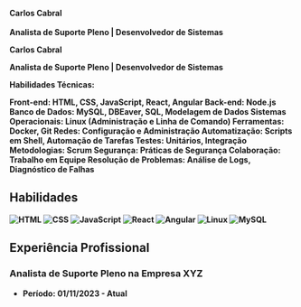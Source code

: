 <b>Carlos Cabral</br><br>
Analista de Suporte Pleno | Desenvolvedor de Sistemas


Carlos Cabral

Analista de Suporte Pleno | Desenvolvedor de Sistemas

Habilidades Técnicas:

Front-end: HTML, CSS, JavaScript, React, Angular
Back-end: Node.js
Banco de Dados: MySQL, DBEaver, SQL, Modelagem de Dados
Sistemas Operacionais: Linux (Administração e Linha de Comando)
Ferramentas: Docker, Git
Redes: Configuração e Administração
Automatização: Scripts em Shell, Automação de Tarefas
Testes: Unitários, Integração
Metodologias: Scrum
Segurança: Práticas de Segurança
Colaboração: Trabalho em Equipe
Resolução de Problemas: Análise de Logs, Diagnóstico de Falhas
## Habilidades
![HTML](https://img.shields.io/badge/-HTML-orange?style=for-the-badge&logo=html5&logoColor=white)
![CSS](https://img.shields.io/badge/-CSS-blue?style=for-the-badge&logo=css3&logoColor=white)
![JavaScript](https://img.shields.io/badge/-JavaScript-yellow?style=for-the-badge&logo=javascript&logoColor=white)
![React](https://img.shields.io/badge/-React-blueviolet?style=for-the-badge&logo=react&logoColor=white)
![Angular](https://img.shields.io/badge/-Angular-red?style=for-the-badge&logo=angular&logoColor=white)
![Linux](https://img.shields.io/badge/-Linux-lightgrey?style=for-the-badge&logo=linux&logoColor=white)
![MySQL](https://img.shields.io/badge/-MySQL-blue?style=for-the-badge&logo=mysql&logoColor=white)

## Experiência Profissional

### Analista de Suporte Pleno na Empresa XYZ
- Período: 01/11/2023 - Atual
